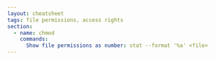 ```yaml
---
layout: cheatsheet
tags: file permissions, access rights
section:
  - name: chmod
    commands:
      Show file permissions as number: stat --format '%a' <file>
---
```

